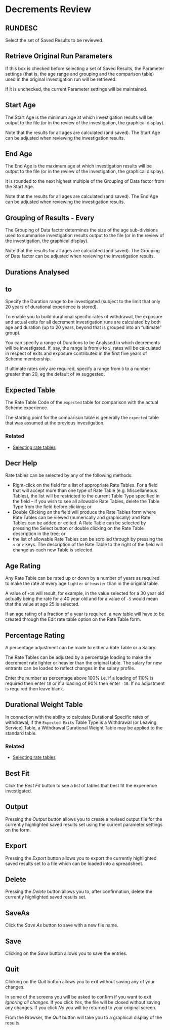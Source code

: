 # Decrements Review



## RUNDESC

Select the set of Saved Results to be reviewed.

## Retrieve Original Run Parameters

If this box is checked before selecting a set of Saved Results, the
Parameter settings (that is, the age range and grouping and the
comparison table) used in the original investigation run will be
retrieved.

If it is unchecked, the current Parameter settings will be maintained.

## Start Age

The Start Age is the minimum age at which investigation results will be
output to the file (or in the review of the investigation, the graphical
display).

Note that the results for all ages are calculated (and saved). The Start
Age can be adjusted when reviewing the investigation results.

## End Age

The End Age is the maximum age at which investigation results will be
output to the file (or in the review of the investigation, the graphical
display).

It is rounded to the next highest multiple of the Grouping of Data
factor from the Start Age.

Note that the results for all ages are calculated (and saved). The End
Age can be adjusted when reviewing the investigation results.

## Grouping of Results - Every

The Grouping of Data factor determines the size of the age sub-divisions
used to summarise investigation results output to the file (or in the
review of the investigation, the graphical display).

Note that the results for all ages are calculated (and saved). The
Grouping of Data factor can be adjusted when reviewing the investigation
results.

## Durations Analysed

## to

Specify the Duration range to be investigated (subject to the limit that
only 20 years of durational experience is stored).

To enable you to build durational specific rates of withdrawal, the
exposure and actual exits for all decrement investigation runs are
calculated by both age and duration (up to 20 years, beyond that is
grouped into an &ldquo;ultimate&rdquo; group).

You can specify a range of Durations to be Analysed in which decrements
will be investigated. If, say, the range is from `0` to `5`, rates will
be calculated in respect of exits and exposure contributed in the first
five years of Scheme membership.

If ultimate rates only are required, specify a range from `0` to a
number greater than 20, eg the default of `99` suggested.

## Expected Table

The Rate Table Code of the `expected` table for comparison with the
actual Scheme experience.

The starting point for the comparison table is generally the `expected`
table that was assumed at the previous investigation.

### Related



-   [Selecting rate tables](selecting_rate_tables.md)

## Decr Help

Rate tables can be selected by any of the following methods:

-   Right-click on the field for a list of appropriate Rate Tables. For
    a field that will accept more than one type of Rate Table (e.g.
    Miscellaneous Tables), the list will be restricted to the current
    Table Type specified in the field – if you wish to see all allowable
    Rate Tables, delete the Table Type from the field before clicking;
    or
-   Double Clicking on the field will produce the Rate Tables form where
    Rate Tables can be viewed (numerically and graphically) and Rate
    Tables can be added or edited. A Rate Table can be selected by
    pressing the Select button or double clicking on the Rate Table
    description in the tree; or
-   the list of allowable Rate Tables can be scrolled through by
    pressing the `<` or `>` keys. The description of the Rate Table to
    the right of the field will change as each new Table is selected.

## Age Rating

Any Rate Table can be rated up or down by a number of years as required
to make the rate at every age `lighter` or `heavier` than in the
original table.

A value of `+10` will result, for example, in the value selected for a
30 year old actually being the rate for a 40 year old and for a value of
`-5` would mean that the value at age 25 is selected.

If an age rating of a fraction of a year is required, a new table will
have to be created through the Edit rate table option on the Rate Table
form.

## Percentage Rating

A percentage adjustment can be made to either a Rate Table or a Salary.

The Rate Tables can be adjusted by a percentage loading to make the
decrement rate lighter or heavier than the original table. The salary
for new entrants can be loaded to reflect changes in the salary profile.

Enter the number as percentage above 100% i.e. if a loading of 110% is
required then enter `10` or if a loading of 90% then enter `-10`. If no
adjustment is required then leave blank.

## Durational Weight Table

In connection with the ability to calculate Durational Specific rates of
withdrawal, if the `Expected Exits` Table Type is a Withdrawal (or
Leaving Service) Table, a Withdrawal Durational Weight Table may be
applied to the standard table.

### Related



-   [Selecting rate tables](selecting_rate_tables.md)

## Best Fit

Click the _Best Fit_ button to see a list of tables that best fit the
experience investigated.

## Output

Pressing the _Output_ button allows you to create a revised output file
for the currently highlighted saved results set using the current
parameter settings on the form.

## Export

Pressing the _Export_ button allows you to export the currently
highlighted saved results set to a file which can be loaded into a
spreadsheet.

## Delete

Pressing the _Delete_ button allows you to, after confirmation, delete the
currently highlighted saved results set.

## SaveAs

Click the _Save As_ button to save with a new file name.

## Save

Clicking on the _Save_ button allows you to save the entries.

## Quit

Clicking on the _Quit_ button allows you to exit without saving any of
your changes.

In some of the screens you will be asked to confirm if you want to exit
_Ignoring all changes_. If you click _Yes_, the file will be closed
without saving any changes. If you click _No_ you will be returned to your
original screen.

From the Browser, the _Quit_ button will take you to a graphical display
of the results.